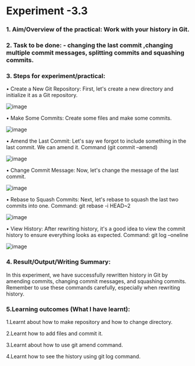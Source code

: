 # Experiment -3.3

### 1.	Aim/Overview of the practical: Work with your history in Git.
### 2.	Task to be done: - changing the last commit ,changing multiple commit messages, splitting commits and squashing commits.
### 3.	Steps for experiment/practical: 
•	Create a New Git Repository: First, let's create a new directory and initialize it as a Git repository.

![image](https://github.com/22bdo10074/Semester_4-Practicals/assets/142095565/f81ab339-aa7d-49ee-b891-49623478028d)

•	Make Some Commits: Create some files and make some commits.

![image](https://github.com/22bdo10074/Semester_4-Practicals/assets/142095565/27bc4e1f-43b1-446d-b6c6-879a6b86efaa)

•	Amend the Last Commit: Let's say we forgot to include something in the last commit. We can amend it. Command (git commit –amend)

![image](https://github.com/22bdo10074/Semester_4-Practicals/assets/142095565/461eae93-d1ef-463c-bf3e-d957e18fd9f1)

•	Change Commit Message: Now, let's change the message of the last commit.

![image](https://github.com/22bdo10074/Semester_4-Practicals/assets/142095565/f281c9f6-c1ae-41cd-ba57-72b376510860)

•	Rebase to Squash Commits: Next, let's rebase to squash the last two commits into one.
Command: git rebase -i HEAD~2

![image](https://github.com/22bdo10074/Semester_4-Practicals/assets/142095565/4b30bdbb-1241-49e2-9b57-61b7e43a4f3c)

•	View History: After rewriting history, it's a good idea to view the commit history to ensure everything looks as expected.
Command: git log –oneline

![image](https://github.com/22bdo10074/Semester_4-Practicals/assets/142095565/72616f64-f788-4920-9a78-5c7b5f73d0d1)

### 4. Result/Output/Writing Summary: 
In this experiment, we have successfully rewritten history in Git by amending commits, changing commit messages, and squashing commits. Remember to use these commands carefully, especially when rewriting history.

### 5.Learning outcomes (What I have learnt): 

1.Learnt about how to make repository and how to change directory.

2.Learnt how to add files and commit it.

3.Learnt about how to use git amend command.

4.Learnt how to see the history using git log command.
